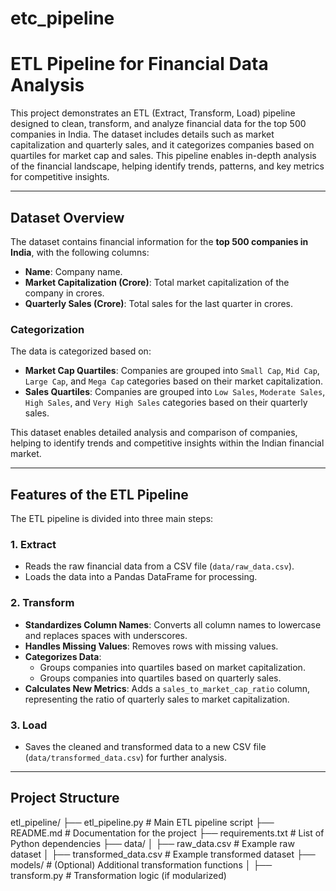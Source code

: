 # etc_pipeline
# ETL Pipeline for Financial Data Analysis

This project demonstrates an ETL (Extract, Transform, Load) pipeline designed to clean, transform, and analyze financial data for the top 500 companies in India. The dataset includes details such as market capitalization and quarterly sales, and it categorizes companies based on quartiles for market cap and sales. This pipeline enables in-depth analysis of the financial landscape, helping identify trends, patterns, and key metrics for competitive insights.

---

## Dataset Overview

The dataset contains financial information for the **top 500 companies in India**, with the following columns:
- **Name**: Company name.
- **Market Capitalization (Crore)**: Total market capitalization of the company in crores.
- **Quarterly Sales (Crore)**: Total sales for the last quarter in crores.

### Categorization
The data is categorized based on:
- **Market Cap Quartiles**: Companies are grouped into `Small Cap`, `Mid Cap`, `Large Cap`, and `Mega Cap` categories based on their market capitalization.
- **Sales Quartiles**: Companies are grouped into `Low Sales`, `Moderate Sales`, `High Sales`, and `Very High Sales` categories based on their quarterly sales.

This dataset enables detailed analysis and comparison of companies, helping to identify trends and competitive insights within the Indian financial market.

---

## Features of the ETL Pipeline

The ETL pipeline is divided into three main steps:

### 1. **Extract**
- Reads the raw financial data from a CSV file (`data/raw_data.csv`).
- Loads the data into a Pandas DataFrame for processing.

### 2. **Transform**
- **Standardizes Column Names**: Converts all column names to lowercase and replaces spaces with underscores.
- **Handles Missing Values**: Removes rows with missing values.
- **Categorizes Data**: 
  - Groups companies into quartiles based on market capitalization.
  - Groups companies into quartiles based on quarterly sales.
- **Calculates New Metrics**: Adds a `sales_to_market_cap_ratio` column, representing the ratio of quarterly sales to market capitalization.

### 3. **Load**
- Saves the cleaned and transformed data to a new CSV file (`data/transformed_data.csv`) for further analysis.

---

## Project Structure
etl_pipeline/ ├── etl_pipeline.py # Main ETL pipeline script ├── README.md # Documentation for the project ├── requirements.txt # List of Python dependencies ├── data/ │ ├── raw_data.csv # Example raw dataset │ ├── transformed_data.csv # Example transformed dataset ├── models/ # (Optional) Additional transformation functions │ ├── transform.py # Transformation logic (if modularized)
